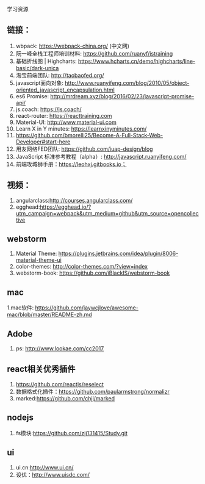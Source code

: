 学习资源
## 链接：
1. wbpack: https://webpack-china.org/ (中文网)
2. 阮一峰全栈工程师培训材料: https://github.com/ruanyf/jstraining
3. 基础折线图 | Highcharts: https://www.hcharts.cn/demo/highcharts/line-basic/dark-unica
4. 淘宝前端团队: http://taobaofed.org/
5. javascript面向对象: http://www.ruanyifeng.com/blog/2010/05/object-oriented_javascript_encapsulation.html
6. es6 Promise: http://mrdream.xyz/blog/2016/02/23/javascript-promise-api/
7. js.coach: https://js.coach/
8. react-router: https://reacttraining.com
9. Material-UI: http://www.material-ui.com
10. Learn X in Y minutes: https://learnxinyminutes.com/
11. https://github.com/bmorelli25/Become-A-Full-Stack-Web-Developer#start-here
12. 用友网络FED团队: https://github.com/iuap-design/blog
13. JavaScript 标准参考教程（alpha）: http://javascript.ruanyifeng.com/
14. 前端攻城狮手册：https://leohxj.gitbooks.io；

## 视频：
1. angularclass:http://courses.angularclass.com/
2. egghead:https://egghead.io/?utm_campaign=webpack&utm_medium=github&utm_source=opencollective

## webstorm
1. Material Theme: https://plugins.jetbrains.com/idea/plugin/8006-material-theme-ui
2. color-themes: http://color-themes.com/?view=index
3. webstorm-book: https://github.com/iBlackIS/webstorm-book

## mac
1.mac软件: https://github.com/jaywcjlove/awesome-mac/blob/master/README-zh.md

## Adobe
1. ps: http://www.lookae.com/cc2017

## react相关优秀插件
1. https://github.com/reactjs/reselect
2. 数据格式化插件：https://github.com/paularmstrong/normalizr
3. marked:https://github.com/chjj/marked

## nodejs
1. fs模块:https://github.com/zjj131415/Study.git

## ui
1. ui.cn:http://www.ui.cn/
2. 设优：http://www.uisdc.com/
